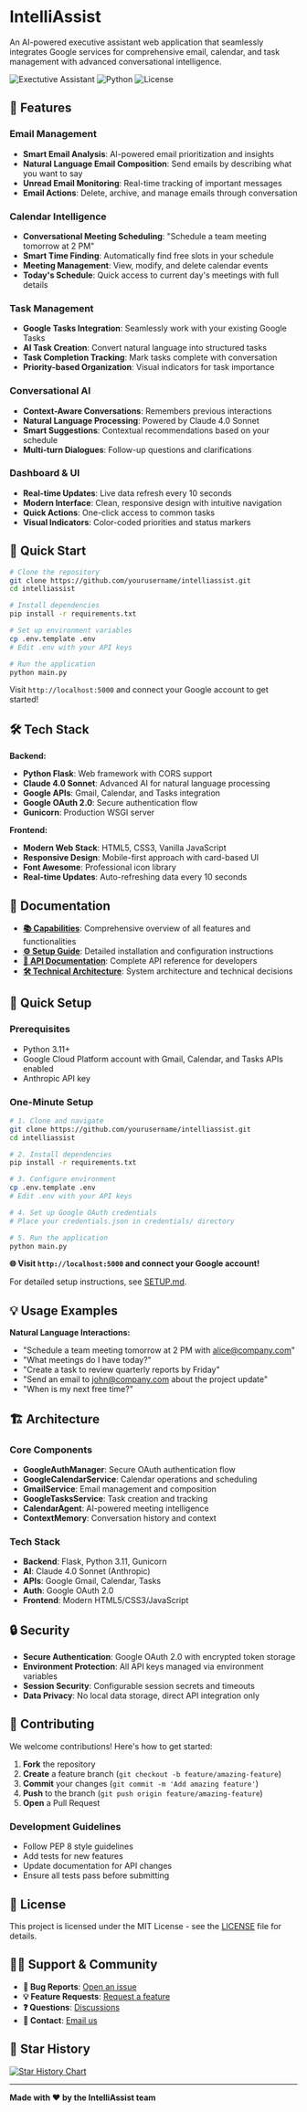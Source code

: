 # IntelliAssist

An AI-powered executive assistant web application that seamlessly integrates Google services for comprehensive email, calendar, and task management with advanced conversational intelligence.

![Exectutive Assistant](https://img.shields.io/badge/AI-Claude%20Sonnet%204-blue) ![Python](https://img.shields.io/badge/Python-3.11+-green) ![License](https://img.shields.io/badge/License-Apache2.0-yellow)

## 🌟 Features

### Email Management
- **Smart Email Analysis**: AI-powered email prioritization and insights
- **Natural Language Email Composition**: Send emails by describing what you want to say
- **Unread Email Monitoring**: Real-time tracking of important messages
- **Email Actions**: Delete, archive, and manage emails through conversation

### Calendar Intelligence
- **Conversational Meeting Scheduling**: "Schedule a team meeting tomorrow at 2 PM"
- **Smart Time Finding**: Automatically find free slots in your schedule
- **Meeting Management**: View, modify, and delete calendar events
- **Today's Schedule**: Quick access to current day's meetings with full details

### Task Management
- **Google Tasks Integration**: Seamlessly work with your existing Google Tasks
- **AI Task Creation**: Convert natural language into structured tasks
- **Task Completion Tracking**: Mark tasks complete with conversation
- **Priority-based Organization**: Visual indicators for task importance

### Conversational AI
- **Context-Aware Conversations**: Remembers previous interactions
- **Natural Language Processing**: Powered by Claude 4.0 Sonnet
- **Smart Suggestions**: Contextual recommendations based on your schedule
- **Multi-turn Dialogues**: Follow-up questions and clarifications

### Dashboard & UI
- **Real-time Updates**: Live data refresh every 10 seconds
- **Modern Interface**: Clean, responsive design with intuitive navigation
- **Quick Actions**: One-click access to common tasks
- **Visual Indicators**: Color-coded priorities and status markers

## 🚀 Quick Start

```bash
# Clone the repository
git clone https://github.com/yourusername/intelliassist.git
cd intelliassist

# Install dependencies
pip install -r requirements.txt

# Set up environment variables
cp .env.template .env
# Edit .env with your API keys

# Run the application
python main.py
```

Visit `http://localhost:5000` and connect your Google account to get started!

## 🛠 Tech Stack

**Backend:**
- **Python Flask**: Web framework with CORS support
- **Claude 4.0 Sonnet**: Advanced AI for natural language processing
- **Google APIs**: Gmail, Calendar, and Tasks integration
- **Google OAuth 2.0**: Secure authentication flow
- **Gunicorn**: Production WSGI server

**Frontend:**
- **Modern Web Stack**: HTML5, CSS3, Vanilla JavaScript
- **Responsive Design**: Mobile-first approach with card-based UI
- **Font Awesome**: Professional icon library
- **Real-time Updates**: Auto-refreshing data every 10 seconds

## 📖 Documentation

- **[📚 Capabilities](CAPABILITIES.md)**: Comprehensive overview of all features and functionalities
- **[⚙️ Setup Guide](SETUP.md)**: Detailed installation and configuration instructions
- **[🔌 API Documentation](API_DOCUMENTATION.md)**: Complete API reference for developers
- **[🛠 Technical Architecture](replit.md)**: System architecture and technical decisions

## 🚀 Quick Setup

### Prerequisites
- Python 3.11+
- Google Cloud Platform account with Gmail, Calendar, and Tasks APIs enabled
- Anthropic API key

### One-Minute Setup

```bash
# 1. Clone and navigate
git clone https://github.com/yourusername/intelliassist.git
cd intelliassist

# 2. Install dependencies
pip install -r requirements.txt

# 3. Configure environment
cp .env.template .env
# Edit .env with your API keys

# 4. Set up Google OAuth credentials
# Place your credentials.json in credentials/ directory

# 5. Run the application
python main.py
```

**🌐 Visit `http://localhost:5000` and connect your Google account!**

For detailed setup instructions, see [SETUP.md](SETUP.md).

## 💡 Usage Examples

**Natural Language Interactions:**
- "Schedule a team meeting tomorrow at 2 PM with alice@company.com"
- "What meetings do I have today?"
- "Create a task to review quarterly reports by Friday"
- "Send an email to john@company.com about the project update"
- "When is my next free time?"

## 🏗 Architecture

### Core Components
- **GoogleAuthManager**: Secure OAuth authentication flow
- **GoogleCalendarService**: Calendar operations and scheduling
- **GmailService**: Email management and composition
- **GoogleTasksService**: Task creation and tracking
- **CalendarAgent**: AI-powered meeting intelligence
- **ContextMemory**: Conversation history and context

### Tech Stack
- **Backend**: Flask, Python 3.11, Gunicorn
- **AI**: Claude 4.0 Sonnet (Anthropic)
- **APIs**: Google Gmail, Calendar, Tasks
- **Auth**: Google OAuth 2.0
- **Frontend**: Modern HTML5/CSS3/JavaScript

## 🔒 Security

- **Secure Authentication**: Google OAuth 2.0 with encrypted token storage
- **Environment Protection**: All API keys managed via environment variables
- **Session Security**: Configurable session secrets and timeouts
- **Data Privacy**: No local data storage, direct API integration only

## 🤝 Contributing

We welcome contributions! Here's how to get started:

1. **Fork** the repository
2. **Create** a feature branch (`git checkout -b feature/amazing-feature`)
3. **Commit** your changes (`git commit -m 'Add amazing feature'`)
4. **Push** to the branch (`git push origin feature/amazing-feature`)
5. **Open** a Pull Request

### Development Guidelines
- Follow PEP 8 style guidelines
- Add tests for new features
- Update documentation for API changes
- Ensure all tests pass before submitting

## 📝 License

This project is licensed under the MIT License - see the [LICENSE](LICENSE) file for details.

## 🙋‍♂️ Support & Community

- **🐛 Bug Reports**: [Open an issue](https://github.com/yourusername/intelliassist/issues)
- **💡 Feature Requests**: [Request a feature](https://github.com/yourusername/intelliassist/issues)
- **❓ Questions**: [Discussions](https://github.com/yourusername/intelliassist/discussions)
- **📧 Contact**: [Email us](mailto:support@intelliassist.com)

## 🌟 Star History

[![Star History Chart](https://api.star-history.com/svg?repos=yourusername/intelliassist&type=Date)](https://star-history.com/#yourusername/intelliassist&Date)

---

**Made with ❤️ by the IntelliAssist team**
